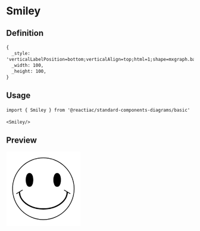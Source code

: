 # Smiley

## Definition

```
{
  _style: 'verticalLabelPosition=bottom;verticalAlign=top;html=1;shape=mxgraph.basic.smiley',
  _width: 100,
  _height: 100,
}
```

## Usage

```
import { Smiley } from '@reactiac/standard-components-diagrams/basic'

<Smiley/>
```

## Preview

<img src="./smiley.png" width="200"/>
